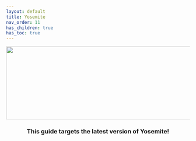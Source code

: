 ```yaml
---
layout: default
title: Yosemite
nav_order: 11
has_children: true
has_toc: true
---
```


<p align="center">
  <img width="650" height="200" src="../../../assets/HeaderYosemite.png">
</p>

<h3 align="center">This guide targets the latest version of Yosemite!</h3>
